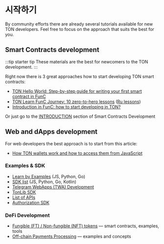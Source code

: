 # 시작하기

By community efforts there are already several tutorials available for new TON developers. Feel free to focus on the approach that suits the best for you.

## Smart Contracts development

:::tip starter tip
These materials are the best for newcomers to the TON development.
:::

Right now there is 3 great approaches how to start developing TON smart contracts:
* [TON Hello World: Step-by-step guide for writing your first smart contract in FunC](https://blog.ton.org/step-by-step-guide-for-writing-your-first-smart-contract-in-func)
* [TON Learn FunC Journey: 10 zero-to-hero lessons](https://blog.ton.org/func-journey) ([Ru lessons](https://github.com/romanovichim/TonFunClessons_ru))
* [Introduction in FunC: how to start developing in TON?](https://dev.to/dvlkv/introduction-in-func-how-to-start-developing-in-ton-50hp)

Or just go to the [INTRODUCTION](/develop/smart-contracts) section of Smart Contracts Development

## Web and dApps development

For web developers the best approach is to start from this article:  
* [How TON wallets work and how to access them from JavaScript](https://blog.ton.org/how-ton-wallets-work-and-how-to-access-them-from-javascript)

### Examples & SDK

* [Learn by Examples](/develop/dapps/#examples) (JS, Python, Go)
* [SDK list](/develop/dapps/#sdk) (JS, Python, Go, Kotlin)
* [Telegram WebApps (TWA) Development](/develop/dapps/#telegram-webapps-twa)
* [TonLib SDK](/develop/dapps/#tonlib-sdk)
* [List of APIs](/develop/dapps/#apis)
* [Authorization SDK](/develop/dapps/#authorization-sdk)

### DeFi Development

* [Fungible (FT) / Non-fungible (NFT) tokens](/develop/dapps/defi/tokens) — smart contracts, examples, tools
* [Off-chain Payments Processing](/develop/dapps/payment-processing/overview) — examples and concepts
